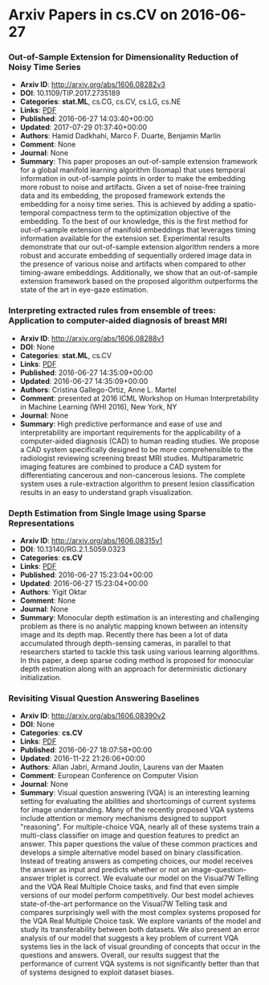 # Arxiv Papers in cs.CV on 2016-06-27
### Out-of-Sample Extension for Dimensionality Reduction of Noisy Time Series
- **Arxiv ID**: http://arxiv.org/abs/1606.08282v3
- **DOI**: 10.1109/TIP.2017.2735189
- **Categories**: **stat.ML**, cs.CG, cs.CV, cs.LG, cs.NE
- **Links**: [PDF](http://arxiv.org/pdf/1606.08282v3)
- **Published**: 2016-06-27 14:03:40+00:00
- **Updated**: 2017-07-29 01:37:40+00:00
- **Authors**: Hamid Dadkhahi, Marco F. Duarte, Benjamin Marlin
- **Comment**: None
- **Journal**: None
- **Summary**: This paper proposes an out-of-sample extension framework for a global manifold learning algorithm (Isomap) that uses temporal information in out-of-sample points in order to make the embedding more robust to noise and artifacts. Given a set of noise-free training data and its embedding, the proposed framework extends the embedding for a noisy time series. This is achieved by adding a spatio-temporal compactness term to the optimization objective of the embedding. To the best of our knowledge, this is the first method for out-of-sample extension of manifold embeddings that leverages timing information available for the extension set. Experimental results demonstrate that our out-of-sample extension algorithm renders a more robust and accurate embedding of sequentially ordered image data in the presence of various noise and artifacts when compared to other timing-aware embeddings. Additionally, we show that an out-of-sample extension framework based on the proposed algorithm outperforms the state of the art in eye-gaze estimation.



### Interpreting extracted rules from ensemble of trees: Application to computer-aided diagnosis of breast MRI
- **Arxiv ID**: http://arxiv.org/abs/1606.08288v1
- **DOI**: None
- **Categories**: **stat.ML**, cs.CV
- **Links**: [PDF](http://arxiv.org/pdf/1606.08288v1)
- **Published**: 2016-06-27 14:35:09+00:00
- **Updated**: 2016-06-27 14:35:09+00:00
- **Authors**: Cristina Gallego-Ortiz, Anne L. Martel
- **Comment**: presented at 2016 ICML Workshop on Human Interpretability in Machine
  Learning (WHI 2016), New York, NY
- **Journal**: None
- **Summary**: High predictive performance and ease of use and interpretability are important requirements for the applicability of a computer-aided diagnosis (CAD) to human reading studies. We propose a CAD system specifically designed to be more comprehensible to the radiologist reviewing screening breast MRI studies. Multiparametric imaging features are combined to produce a CAD system for differentiating cancerous and non-cancerous lesions. The complete system uses a rule-extraction algorithm to present lesion classification results in an easy to understand graph visualization.



### Depth Estimation from Single Image using Sparse Representations
- **Arxiv ID**: http://arxiv.org/abs/1606.08315v1
- **DOI**: 10.13140/RG.2.1.5059.0323
- **Categories**: **cs.CV**
- **Links**: [PDF](http://arxiv.org/pdf/1606.08315v1)
- **Published**: 2016-06-27 15:23:04+00:00
- **Updated**: 2016-06-27 15:23:04+00:00
- **Authors**: Yigit Oktar
- **Comment**: None
- **Journal**: None
- **Summary**: Monocular depth estimation is an interesting and challenging problem as there is no analytic mapping known between an intensity image and its depth map. Recently there has been a lot of data accumulated through depth-sensing cameras, in parallel to that researchers started to tackle this task using various learning algorithms. In this paper, a deep sparse coding method is proposed for monocular depth estimation along with an approach for deterministic dictionary initialization.



### Revisiting Visual Question Answering Baselines
- **Arxiv ID**: http://arxiv.org/abs/1606.08390v2
- **DOI**: None
- **Categories**: **cs.CV**
- **Links**: [PDF](http://arxiv.org/pdf/1606.08390v2)
- **Published**: 2016-06-27 18:07:58+00:00
- **Updated**: 2016-11-22 21:26:06+00:00
- **Authors**: Allan Jabri, Armand Joulin, Laurens van der Maaten
- **Comment**: European Conference on Computer Vision
- **Journal**: None
- **Summary**: Visual question answering (VQA) is an interesting learning setting for evaluating the abilities and shortcomings of current systems for image understanding. Many of the recently proposed VQA systems include attention or memory mechanisms designed to support "reasoning". For multiple-choice VQA, nearly all of these systems train a multi-class classifier on image and question features to predict an answer. This paper questions the value of these common practices and develops a simple alternative model based on binary classification. Instead of treating answers as competing choices, our model receives the answer as input and predicts whether or not an image-question-answer triplet is correct. We evaluate our model on the Visual7W Telling and the VQA Real Multiple Choice tasks, and find that even simple versions of our model perform competitively. Our best model achieves state-of-the-art performance on the Visual7W Telling task and compares surprisingly well with the most complex systems proposed for the VQA Real Multiple Choice task. We explore variants of the model and study its transferability between both datasets. We also present an error analysis of our model that suggests a key problem of current VQA systems lies in the lack of visual grounding of concepts that occur in the questions and answers. Overall, our results suggest that the performance of current VQA systems is not significantly better than that of systems designed to exploit dataset biases.




